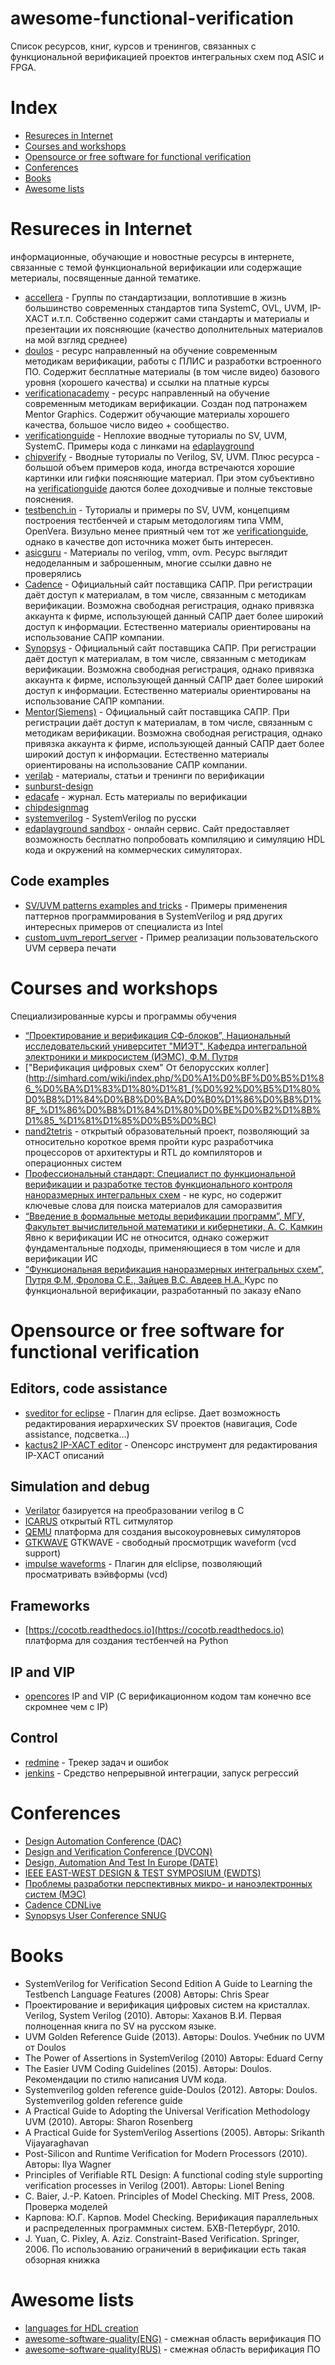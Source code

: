 # awesome-functional-verification

Список ресурсов, книг, курсов и тренингов, связанных с функциональной верификацией проектов интегральных схем под ASIC и FPGA.

# Index

* [Resureces in Internet](#resureces-in-internet)
* [Courses and workshops](#courses-and-workshops)
* [Opensource or free software for functional verification](#opensource-or-free-software-for-functional-verification)
* [Conferences](#conferences)
* [Books](#Books)
* [Awesome lists](#awesome-lists)

# Resureces in Internet

информационные, обучающие и новостные ресурсы в интернете, связанные с темой функциональной верификации или содержащие метериалы, посвященные данной тематике.

* [accellera](http://www.accellera.org) - Группы по стандартизации, воплотившие в жизнь большинство современных стандартов типа SystemC, OVL, UVM, IP-XACT и.т.п. Собственно содержит сами стандарты и материалы и презентации их поясняющие (качество дополнительных материалов на мой взгляд среднее)
* [doulos](http://www.doulos.com) - ресурс направленный на обучение современным методикам верификации, работы с ПЛИC и разработки встроенного ПО. Содержит бесплатные материалы (в том числе видео) базового уровня (хорошего качества) и ссылки на платные курсы
* [verificationacademy](http://www.verificationacademy.com) - ресурс направленный на обучение современным методикам верификации. Создан под патронажем Mentor Graphics. Содержит обучающие материалы хорошего качества, большое число видео + сообщество.
* [verificationguide](http://www.verificationguide.com) - Неплохие вводные туториалы по SV, UVM, SystemC. Примеры кода с линками на [edaplayground](https://www.edaplayground.com/)
* [chipverify](http://www.chipverify.com) - Вводные туториалы по Verilog, SV, UVM. Плюс ресурса - большой объем примеров кода, иногда встречаются хорошие картинки или гифки поясняющие материал. При этом субъективно на [verificationguide](http://www.verificationguide.com)  даются более доходчивые и полные текстовые пояснения.
* [testbench.in](http://www.testbench.in) - Туториалы и примеры по SV, UVM, концепциям построения тестбенчей и старым методологиям типа VMM, OpenVera. Визульно менее приятный чем тот же [verificationguide](http://www.verificationguide.com), однако в качестве доп источника может быть интересен.
* [asicguru](http://www.asicguru.com/) - Материалы по verilog, vmm, ovm. Ресурс выглядит недоделанным и заброшенным, многие ссылки давно не проверялись
* [Cadence](http://www.cadence.com) - Официальный сайт поставщика САПР. При регистрации даёт доступ к материалам, в том числе, связанным с методикам верификации. Возможна свободная регистрация, однако привязка аккаунта к фирме, использующей данный САПР дает более широкий доступ к информации. Естественно материалы ориентированы на использование САПР компании.
* [Synopsys](http://www.synopsys.com) - Официальный сайт поставщика САПР. При регистрации даёт доступ к материалам, в том числе, связанным с методикам верификации. Возможна свободная регистрация, однако привязка аккаунта к фирме, использующей данный САПР дает более широкий доступ к информации. Естественно материалы ориентированы на использование САПР компании.
* [Mentor(Siemens)](http://www.mentor.com) - Официальный сайт поставщика САПР. При регистрации даёт доступ к материалам, в том числе, связанным с методикам верификации. Возможна свободная регистрация, однако привязка аккаунта к фирме, использующей данный САПР дает более широкий доступ к информации. Естественно материалы ориентированы на использование САПР компании.
* [verilab](http://www.verilab.com/resources/papers-and-presentations/) - материалы, статьи и тренинги по верификации
* [sunburst-design](http://www.sunburst-design.com/papers/)
* [edacafe](http://www10.edacafe.com) - журнал. Есть материалы по верификации
* [chipdesignmag](http://chipdesignmag.com)
* [systemverilog](http://systemverilog.ru/) - SystemVerilog по русски
* [edaplayground sandbox](https://www.edaplayground.com/) - онлайн сервис. Сайт  предоставляет возможность бесплатно  попробовать компиляцию и симуляцию HDL кода и окружений на коммерческих симуляторах.

## Code examples

* [SV/UVM patterns examples and tricks](https://github.com/tenthousandfailures/systemverilog-design-patterns) - Примеры применения паттернов программирования в SystemVerilog и ряд других интересных примеров от специалиста из Intel
* [custom_uvm_report_server](https://github.com/kaushalmodi/custom_uvm_report_server) - Пример реализации пользовательского UVM сервера печати

# Courses and workshops

Специализированные курсы и программы обучения

* [“Проектирование и верификация СФ-блоков”, Национальный исследовательский университет "МИЭТ", Кафедра интегральной электроники и микросистем (ИЭМС), Ф.М. Путря](https://miet.ru/upload/iblock/401/Annot_PRO_13_2.pdf)
* ["Верификация цифровых схем" От белорусских коллег](http://simhard.com/wiki/index.php/%D0%A1%D0%BF%D0%B5%D1%86_%D0%BA%D1%83%D1%80%D1%81_(%D0%92%D0%B5%D1%80%D0%B8%D1%84%D0%B8%D0%BA%D0%B0%D1%86%D0%B8%D1%8F_%D1%86%D0%B8%D1%84%D1%80%D0%BE%D0%B2%D1%8B%D1%85_%D1%81%D1%85%D0%B5%D0%BC)
* [nand2tetris](https://www.nand2tetris.org/) - открытый образовательный проект, позволяющий за относительно короткое время пройти курс разработчика процессоров от архитектуры и RTL до компиляторов и операционных систем
* [Профессиональный стандарт: Специалист по функциональной верификации и разработке тестов функционального контроля наноразмерных интегральных схем](http://www.garant.ru/products/ipo/prime/doc/70563026/) - не курс, но содержит ключевые слова для поиска материалов для саморазвития
* [“Введение в формальные методы верификации программ”, МГУ, Факультет вычислительной математики и кибернетики,  А. С. Камкин ](http://sp.cs.msu.ru/courses/vmp/kamkin_mc2018.pdf) Явно к верификации ИС не относится, однако сожержит фундаментальные подходы, применяющиеся в том числе и для верификации ИС
* [“Функциональная верификация наноразмерных интегральных схем”,  Путря Ф.М, Фролова С.Е., Зайцев В.С. Авдеев Н.А. ](https://edunano.ru/courses/funktsionalnaya-verifikatsiya-nanorazmernykh-integralnykh-skhem/) Курс по функциональной верификации, разработанный по заказу eNano



# Opensource or free software for functional verification

## Editors, code assistance

* [sveditor for eclipse](http://marketplace.eclipse.org/content/sveditor) - Плагин для eclipse. Дает возможность редактирования иерархических SV проектов (навигация, Code assistance, подсветка…)
* [kactus2 IP-XACT editor](https://sourceforge.net/projects/kactus2/) - Опенсорс инструмент для редактирования IP-XACT описаний

## Simulation and debug

* [Verilator](http://www.veripool.org/wiki/verilator) базируется на преобразовании verilog в С
* [ICARUS](http://iverilog.icarus.com) открытый RTL ситмулятор
* [QEMU](http://wiki.qemu.org/Main_Page) платформа для создания высокоуровневых симуляторов
* [GTKWAVE](http://gtkwave.sourceforge.net) GTKWAVE - свободный просмотрщик waveform (vcd support)
* [impulse waveforms](https://marketplace.eclipse.org/content/impulse#group-screenshots) - Плагин для elclipse, позволяющий просматривать вэйвформы (vcd)


## Frameworks

* [https://cocotb.readthedocs.io](https://cocotb.readthedocs.io) платформа для создания тестбенчей на Python

## IP and VIP

* [opencores](https://opencores.org/howto/eda) IP and VIP (С верификационном кодом там конечно все скромнее чем с IP)

## Control

* [redmine](http://www.redmine.org/) - Трекер задач и ошибок
* [jenkins](https://jenkins.io/)  - Средство непрерывной интеграции, запуск регрессий
     

# Conferences

* [Design Automation Conference (DAC)](https://dac.com/)
* [Design and Verification Conference (DVCON)](https://dvcon.org/)
* [Design, Automation And Test In Europe (DATE)](https://www.date-conference.com/)
* [IEEE EAST-WEST DESIGN & TEST SYMPOSIUM (EWDTS)](https://conf.ewdtest.com/)
* [Проблемы разработки перспективных  микро- и наноэлектронных систем (МЭС)](http://www.mes-conference.ru/index.php?ls=ru)
* [Cadence CDNLive](https://www.cadence.com/content/cadence-www/global/en_US/home/cdnlive.html)
* [Synopsys User Conference SNUG](https://www.synopsys.com/community/snug.html)

# Books

* SystemVerilog for Verification Second Edition A Guide to Learning the  Testbench Language Features (2008)  Авторы: Chris Spear
* Проектирование и верификация цифровых систем на кристаллах. Verilog,  System Verilog (2010).     Авторы: Хаханов В.И. Первая полноценная книга по SV на русском языке.
* UVM Golden Reference Guide (2013). Авторы: Doulos.  Учебник по UVM от Doulos
* The Power of Assertions in SystemVerilog (2010) Авторы: Eduard Cerny
* The Easier UVM Coding Guidelines (2015). Авторы: Doulos. Рекомендации по стилю написания UVM кода.
* Systemverilog golden reference guide-Doulos (2012). Авторы: Doulos. Systemverilog golden reference guide
* A Practical Guide to Adopting the Universal Verification Methodology UVM  (2010). Авторы: Sharon Rosenberg
* A Practical Guide for SystemVerilog Assertions (2005). Авторы: Srikanth Vijayaraghavan
* Post-Silicon and Runtime Verification for Modern Processors (2010). Авторы: Ilya Wagner
* Principles of Verifiable RTL Design: A functional coding style  supporting verification processes in Verilog (2001). Авторы: Lionel Bening
* C.  Baier, J.-P. Katoen. Principles of Model Checking. MIT Press, 2008. Проверка моделей
* Карпова: Ю.Г. Карпов. Model Checking. Верификация параллельных и распределенных программных систем. БХВ-Петербург, 2010.
* J.  Yuan, C. Pixley, A. Aziz. Constraint-Based Verification. Springer, 2006.  По  использованию ограничений в верификации есть такая обзорная книжка


# Awesome lists

* [languages for HDL creation](https://github.com/drom/awesome-hdl)
* [awesome-software-quality(ENG)](https://github.com/ligurio/awesome-software-quality#formal-software-verification) - смежная область верификация ПО
* [awesome-software-quality(RUS)](https://github.com/ligurio/awesome-software-quality#%D0%A4%D0%BE%D1%80%D0%BC%D0%B0%D0%BB%D1%8C%D0%BD%D0%B0%D1%8F-%D0%B2%D0%B5%D1%80%D0%B8%D1%84%D0%B8%D0%BA%D0%B0%D1%86%D0%B8%D1%8F-%D0%9F%D0%9E) - смежная область верификация ПО



